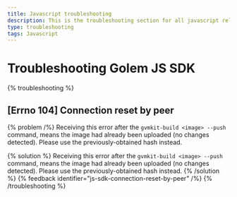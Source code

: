 ```yaml
---
title: Javascript troubleshooting
description: This is the troubleshooting section for all javascript related errors on Golem.
type: troubleshooting
tags: Javascript
---
```


# Troubleshooting Golem JS SDK

{% troubleshooting %}

## [Errno 104] Connection reset by peer

{% problem /%}
Receiving this error after the `gvmkit-build <image> --push` command, means the image had already been uploaded (no changes detected). Please use the previously-obtained hash instead.

{% solution %}
Receiving this error after the `gvmkit-build <image> --push` command, means the image had already been uploaded (no changes detected). Please use the previously-obtained hash instead.
{% /solution %}
{% feedback identifier="js-sdk-connection-reset-by-peer" /%}
{% /troubleshooting %}

